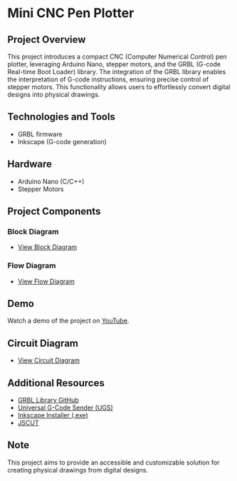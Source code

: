 # Mini CNC Pen Plotter

## Project Overview
This project introduces a compact CNC (Computer Numerical Control) pen plotter, leveraging Arduino Nano, stepper motors, and the GRBL (G-code Real-time Boot Loader) library. The integration of the GRBL library enables the interpretation of G-code instructions, ensuring precise control of stepper motors. This functionality allows users to effortlessly convert digital designs into physical drawings.

## Technologies and Tools
- GRBL firmware
- Inkscape (G-code generation)

## Hardware
- Arduino Nano (C/C++)
- Stepper Motors

## Project Components
### Block Diagram
- [View Block Diagram](link_to_block_diagram_image)

### Flow Diagram
- [View Flow Diagram](link_to_flow_diagram_image)

## Demo
Watch a demo of the project on [YouTube](https://www.youtube.com/watch?v=nTrbES8yj90).

## Circuit Diagram
- [View Circuit Diagram]([link_to_circuit_diagram_image](https://github.com/Likithasowji-500k/CNC_pen_Plotter/blob/7f1862b9628dab9de98360d710fd57cec46d351b/Circuit_Diagram/Circuit%20Diagram.jpeg))

## Additional Resources
- [GRBL Library GitHub](link_to_grbl_github)
- [Universal G-Code Sender (UGS)](link_to_ugs)
- [Inkscape Installer (.exe)](link_to_inkscape_installer)
- [JSCUT](link_to_jscut)

## Note
This project aims to provide an accessible and customizable solution for creating physical drawings from digital designs.

